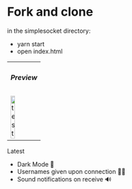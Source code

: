 # Fork and clone
in the simplesocket directory:
<ul>
  <li>yarn start</li>
  <li>open index.html</li>
 </ul>
 
  <table >
    <tbody>
      <tr>
          <th align="left" height="8"><h5>Preview</h5></th>
      </tr>
      <tr>
        <td align="left">
          <img src="https://user-images.githubusercontent.com/59180399/90548172-91f0b900-e15a-11ea-8cb0-263480463399.png" title="test" alt="test" width="40%" height="25%">
        </td>
      </tr>
    </tbody>
  </table>

  Latest
  <ul>
    <li>Dark Mode 🌚</li>
    <li>Usernames given upon connection 🙋‍♀️</li>
    <li>Sound notifications on receive 🔊</li>
  </ul>

